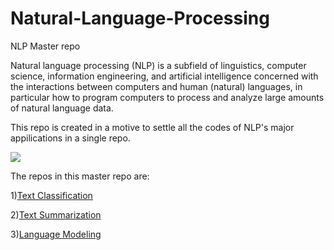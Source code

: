 # Natural-Language-Processing
NLP Master repo

Natural language processing (NLP) is a subfield of linguistics, computer science, information engineering, and artificial intelligence concerned with the interactions between computers and human (natural) languages, in particular how to program computers to process and analyze large amounts of natural language data.

This repo is created in a motive to settle all the codes of NLP's major appilications in a single repo.

<img src="http://nlpminds.com/wp-content/uploads/2018/02/NLP.jpg" >

The repos in this master repo are:

1)[Text Classification](https://github.com/summethsusubros/Natural-language-processing/tree/master/Text%20Classification)

2)[Text Summarization](https://github.com/summethsusubros/Natural-language-processing/tree/master/Text%20Summarization)

3)[Language Modeling](https://github.com/summethsusubros/Natural-language-processing/tree/master/Language%20Modeling/Language%20modelling%20with%20LSTM%20and%20GRU)
